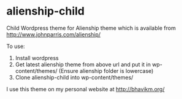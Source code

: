 alienship-child
===============

Child Wordpress theme for Alienship theme which is available from http://www.johnparris.com/alienship/

To use:
1. Install wordpress  
2. Get latest alienship theme from above url and put it in wp-content/themes/ (Ensure alienship folder is lowercase)  
3. Clone alienship-child into wp-content/themes/

I use this theme on my personal website at http://bhavikm.org/
